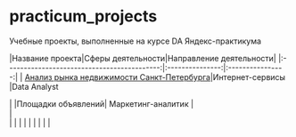 # practicum_projects
Учебные проекты, выполненные на курсе DA Яндекс-практикума 

|Название проекта|Сферы
деятельности|Направление
деятельности|
|:-------------------------------------------:|:---------------:|:----------------:|
| [Анализ рынка недвижимости Санкт-Петербурга](SPb_real_estate)|Интернет-сервисы   |Data Analyst

|                                             |Площадки объявлений| Маркетинг-аналитик                  |  
|    
|                                             | |
|                                           |                    |
|                                           |
|
